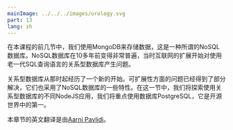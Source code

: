 ```yaml
---
mainImage: ../../../images/urology.svg
part: 13
lang: zh
---
```


<div class="intro">

<!-- In the previous sections of the course we used MongoDB for storing data, which is a so called NoSQL database. NoSQL databases became very common just over 10 years ago, when the scaling of the internet started to produce problems for relational databases that utilized the older generation SQL query language.-->
 在本课程的前几节中，我们使用MongoDB来存储数据，这是一种所谓的NoSQL数据库。NoSQL数据库在10多年前变得非常普遍，当时互联网的扩展开始对使用老一代SQL查询语言的关系型数据库产生问题。

<!-- Relational databases have since then experienced a new beginning. Problems with scalability have been partially resolved and they have also adopted some of the features of NoSQL databases. In this section we explore different NodeJS applications that use relational databases, we will focus on using the database PostgreSQL which is the number one in the open source world.-->
 关系型数据库从那时起经历了一个新的开始。可扩展性方面的问题已经得到了部分解决，它们也采用了NoSQL数据库的一些特性。在这一节中，我们将探索使用关系型数据库的不同NodeJS应用，我们将重点使用数据库PostgreSQL，它是开源世界中的第一。

<!-- English translation of this part is by [Aarni Pavlidi](https://github.com/aarnipavlidi).-->
 本章节的英文翻译是由[Aarni Pavlidi](https://github.com/aarnipavlidi)。

</div>
